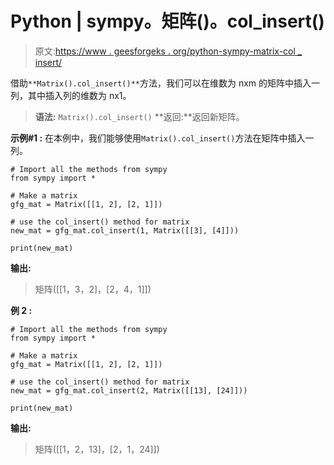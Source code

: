 # Python | sympy。矩阵()。col_insert()

> 原文:[https://www . geesforgeks . org/python-sympy-matrix-col _ insert/](https://www.geeksforgeeks.org/python-sympy-matrix-col_insert/)

借助`**Matrix().col_insert()**`方法，我们可以在维数为 nxm 的矩阵中插入一列，其中插入列的维数为 nx1。

> **语法:** `Matrix().col_insert()`
> **返回:**返回新矩阵。

**示例#1 :**
在本例中，我们能够使用`Matrix().col_insert()`方法在矩阵中插入一列。

```
# Import all the methods from sympy
from sympy import *

# Make a matrix
gfg_mat = Matrix([[1, 2], [2, 1]])

# use the col_insert() method for matrix
new_mat = gfg_mat.col_insert(1, Matrix([[3], [4]]))

print(new_mat)
```

**输出:**

> 矩阵([[1，3，2]，[2，4，1]])

**例 2 :**

```
# Import all the methods from sympy
from sympy import *

# Make a matrix
gfg_mat = Matrix([[1, 2], [2, 1]])

# use the col_insert() method for matrix
new_mat = gfg_mat.col_insert(2, Matrix([[13], [24]]))

print(new_mat)
```

**输出:**

> 矩阵([[1，2，13]，[2，1，24]])